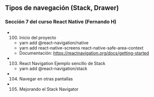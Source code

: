## Tipos de navegación (Stack, Drawer)
### Sección 7 del curso React Native (Fernando H)

* 100. Inicio del proyecto
    * yarn add @react-navigation/native
    * yarn add react-native-screens react-native-safe-area-context
    * Documentación: https://reactnavigation.org/docs/getting-started

* 103. React Navigation Ejemplo sencillo de Stack
    * yarn add @react-navigation/stack

* 104. Navegar en otras pantallas

* 105. Mejorando el Stack Navigator
